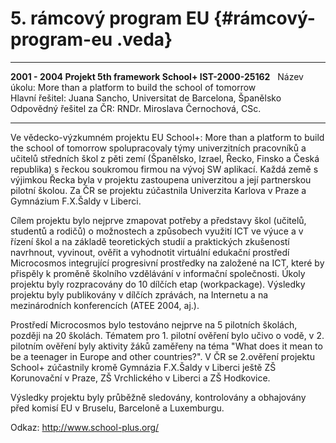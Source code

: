 # 5. rámcový program EU {#rámcový-program-eu .veda}

  -------------------------------------------------------------- ------------------------------------------------------ ---
  **2001 - 2004 Projekt 5th framework School+ IST-2000-25162**                                                           
  Název úkolu:                                                   More than a platform to build the school of tomorrow   
  Hlavní řešitel:                                                Juana Sancho, Universitat de Barcelona, Španělsko      
  Odpovědný řešitel za ČR:                                       RNDr. Miroslava Černochová, CSc.                       
  -------------------------------------------------------------- ------------------------------------------------------ ---

Ve vědecko-výzkumném projektu EU School+: More than a platform to build
the school of tomorrow spolupracovaly týmy univerzitních pracovníků a
učitelů středních škol z pěti zemí (Španělsko, Izrael, Řecko, Finsko a
Česká republika) s řeckou soukromou firmou na vývoj SW aplikací. Každá
země s výjimkou Řecka byla v projektu zastoupena univerzitou a její
partnerskou pilotní školou. Za ČR se projektu zúčastnila Univerzita
Karlova v Praze a Gymnázium F.X.Šaldy v Liberci.

Cílem projektu bylo nejprve zmapovat potřeby a představy škol (učitelů,
studentů a rodičů) o možnostech a způsobech využití ICT ve výuce a v
řízení škol a na základě teoretických studií a praktických zkušeností
navrhnout, vyvinout, ověřit a vyhodnotit virtuální edukační prostředí
Microcosmos integrující progresivní prostředky na založené na ICT, které
by přispěly k proměně školního vzdělávání v informační společnosti.
Úkoly projektu byly rozpracovány do 10 dílčích etap (workpackage).
Výsledky projektu byly publikovány v dílčích zprávách, na Internetu a na
mezinárodních konferencích (ATEE 2004, aj.).

Prostředí Microcosmos bylo testováno nejprve na 5 pilotních školách,
později na 20 školách. Tématem pro 1. pilotní ověření bylo učivo o vodě,
v 2. pilotním ověření byly aktivity žáků zaměřeny na téma \"What does it
mean to be a teenager in Europe and other countries?\". V ČR se
2.ověření projektu School+ zúčastnily kromě Gymnázia F.X.Šaldy v Liberci
ještě ZŠ Korunovační v Praze, ZŠ Vrchlického v Liberci a ZŠ Hodkovice.

Výsledky projektu byly průběžně sledovány, kontrolovány a obhajovány
před komisí EU v Bruselu, Barceloně a Luxemburgu.

Odkaz: <http://www.school-plus.org/>
